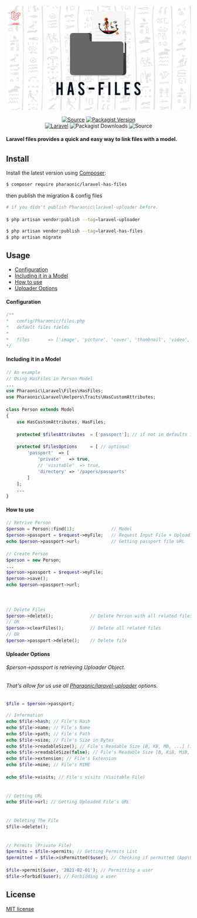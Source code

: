 <p align="center"><a href="https://pharaonic.io" target="_blank"><img src="https://raw.githubusercontent.com/Pharaonic/logos/main/has-files.jpg"></a></p>

<p align="center">
<a href="https://github.com/Pharaonic/laravel-has-files" target="_blank"><img src="http://img.shields.io/badge/source-pharaonic/laravel--has--files-blue.svg?style=flat-square" alt="Source"></a> <a href="https://packagist.org/packages/pharaonic/laravel-has-files" target="_blank"><img src="https://img.shields.io/packagist/v/pharaonic/laravel-has-files?style=flat-square" alt="Packagist Version"></a><br>
<a href="https://laravel.com" target="_blank"><img src="https://img.shields.io/badge/Laravel->=6.0-red.svg?style=flat-square" alt="Laravel"></a> <img src="https://img.shields.io/packagist/dt/pharaonic/laravel-has-files?style=flat-square" alt="Packagist Downloads"> <img src="http://img.shields.io/badge/license-MIT-brightgreen.svg?style=flat-square" alt="Source">
</p>


#### Laravel files provides a quick and easy way to link files with a model.

###### 



## Install

Install the latest version using [Composer](https://getcomposer.org/):

```bash
$ composer require pharaonic/laravel-has-files
```

then publish the migration & config files
```bash
# if you didn't publish Pharaonic\laravel-uploader before.

$ php artisan vendor:publish --tag=laravel-uploader
```

```bash
$ php artisan vendor:publish --tag=laravel-has-files
$ php artisan migrate
```



## Usage
- [Configuration](#config)
- [Including it in a Model](#INC)
- [How to use](#HTU)
- [Uploader Options](#UP)



<a name="config"></a>

#### Configuration
```php
/**
*	config/Pharaonic/files.php
*	default files fields
*
*	files 		=> ['image', 'picture', 'cover', 'thumbnail', 'video', 'audio', 'file']
*/
```



<a name="INC"></a>

#### Including it in a Model
```php
// An example
// Using HasFiles in Person Model
...
use Pharaonic\Laravel\Files\HasFiles;
use Pharaonic\Laravel\Helpers\Traits\HasCustomAttributes;

class Person extends Model
{
    use HasCustomAttributes, HasFiles;
    
    protected $filesAttributes  = ['passport']; // if not in defaults in config file
    
    protected $filesOptions 	= [ // optional
        'passport'	=> [
            'private'	=> true,
            // 'visitable'	=> true,
            'directory'	=> '/papers/passports'
        ]
    ];
    ...
}
```



<a name="HTU"></a>

#### How to use

```php
// Retrive Person
$person = Person::find(1); 		        // Model
$person->passport = $request->myFile;   // Request Input File + Uploading it
echo $person->passport->url; 	        // Getting passport file URL

// Create Person
$person = new Person;
...
$person->passport = $request->myFile;
$person->save();
echo $person->passport->url;



// Delete Files
$person->delete(); 				// Delete Person with all related files
// OR
$person->clearFiles();			// Delete all related files
// OR
$person->passport->delete();	// Delete file

```



<a name="UP"></a>

#### Uploader Options

###### $person->passport is retrieving Uploader Object.

###### That's allow for us use all [Pharaonic/laravel-uploader](https://github.com/Pharaonic/laravel-uploader) options.



```php
$file = $person->passport;
```
```php
// Information
echo $file->hash; // File's Hash
echo $file->name; // File's Name
echo $file->path; // File's Path
echo $file->size; // File's Size in Bytes
echo $file->readableSize(); // File's Readable Size [B, KB, MB, ...] (1000)
echo $file->readableSize(false); // File's Readable Size [B, KiB, MiB, ...] (1024)
echo $file->extension; // File's Extension
echo $file->mime; // File's MIME

echo $file->visits; // File's visits (Visitable File)


// Getting URL
echo $file->url; // Getting Uploaded File's URL


// Deleting The File
$file->delete();


// Permits (Private File)
$permits = $file->permits; // Getting Permits List
$permitted = $file->isPermitted($user); // Checking if permitted (App\User)

$file->permit($user, '2021-02-01'); // Permitting a user
$file->forbid($user); // Forbidding a user
```





## License

[MIT license](LICENSE.md)
